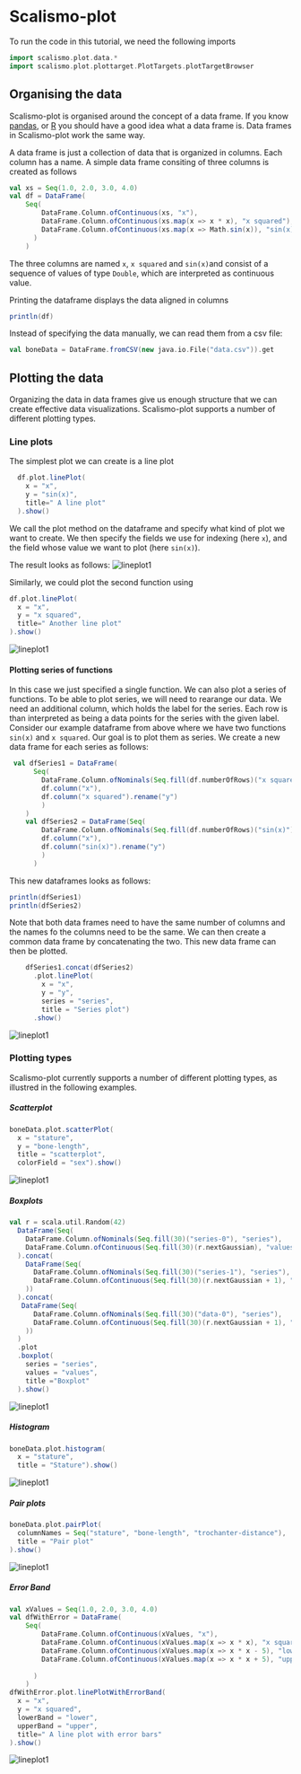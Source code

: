 # Scalismo-plot

To run the code in this tutorial, we need the following imports 
```scala mdoc:silent
import scalismo.plot.data.*
import scalismo.plot.plottarget.PlotTargets.plotTargetBrowser
```

## Organising the data

Scalismo-plot is organised around the concept of a data frame. If you know [pandas](pandas.pydata.org), 
or [R](r-project.org) you should have a good idea what a data frame is. Data frames in Scalismo-plot
work the same way. 

A data frame is just a collection of data that is organized in columns. Each column has a name. 
A simple data frame consiting of three columns is created as follows
```scala mdoc:silent
val xs = Seq(1.0, 2.0, 3.0, 4.0)
val df = DataFrame(
    Seq(
        DataFrame.Column.ofContinuous(xs, "x"),
        DataFrame.Column.ofContinuous(xs.map(x => x * x), "x squared"),
        DataFrame.Column.ofContinuous(xs.map(x => Math.sin(x)), "sin(x)"),
      )
    )
```
The three columns are named ```x```, ```x squared``` and ```sin(x)```and consist of a sequence of values of 
type ```Double```, which are interpreted as continuous value.  

Printing the dataframe displays the data aligned in columns
```scala mdoc
println(df)
```

Instead of specifying the data manually, we can read them from a csv file:
```scala mdoc:silent
val boneData = DataFrame.fromCSV(new java.io.File("data.csv")).get
```

## Plotting the data

Organizing the data in data frames give us enough structure that we can 
create effective data visualizations. Scalismo-plot supports a number of 
different plotting types.

### Line plots
The simplest plot we can create is 
a line plot
```scala mdoc:silent
  df.plot.linePlot(
    x = "x", 
    y = "sin(x)",  
    title=" A line plot"
  ).show()
``` 
We call the plot method on the dataframe and specify what kind of plot we want to create. 
We then specify the fields we use for indexing (here ```x```), and the field whose
value we want to plot (here ```sin(x)```). 

The result looks as follows:
![lineplot1](plots/lineplot1.svg)

Similarly, we could plot the second function using 
```scala mdoc:silent
df.plot.linePlot(
  x = "x", 
  y = "x squared",  
  title=" Another line plot"
).show()
```

![lineplot1](plots/lineplot2.svg)

#### Plotting series of functions

In this case we just specified a single function. We can also plot a series of functions. 
To be able to plot series, we will need to rearange our data. We need an 
additional column, which holds the label for the series. Each row is than interpreted
as being a data points for the series with the given label. 
Consider our example dataframe from above where we have two functions ```sin(x)``` and ```x squared```.
Our goal is to plot them as series. We create a new data frame for each series as follows:
```scala mdoc:silent
 val dfSeries1 = DataFrame(
      Seq(
        DataFrame.Column.ofNominals(Seq.fill(df.numberOfRows)("x squared"), "series"),
        df.column("x"),
        df.column("x squared").rename("y")
        )       
    )
    val dfSeries2 = DataFrame(Seq(
        DataFrame.Column.ofNominals(Seq.fill(df.numberOfRows)("sin(x)"), "series"),
        df.column("x"),
        df.column("sin(x)").rename("y")
        )       
      ) 
```
This new dataframes looks as follows:
```scala mdoc
println(dfSeries1)
println(dfSeries2)
```
 

Note that both data frames need to have the same number of columns and the names fo the 
columns need to be the same. We can then create a common data frame by concatenating the two. 
This new data frame can then be plotted. 
```scala mdoc:silent
    dfSeries1.concat(dfSeries2)
      .plot.linePlot(
        x = "x", 
        y = "y", 
        series = "series", 
        title = "Series plot")
      .show()
```

![lineplot1](plots/lineseries.svg)
    

### Plotting types

Scalismo-plot currently supports a number of different plotting types, as illustred
in the following examples. 

##### Scatterplot
```scala mdoc:silent
boneData.plot.scatterPlot(
  x = "stature", 
  y = "bone-length", 
  title = "scatterplot", 
  colorField = "sex").show()
```

![lineplot1](plots/scatterplot.svg)


##### Boxplots

```scala mdoc:silent
val r = scala.util.Random(42)
  DataFrame(Seq(
    DataFrame.Column.ofNominals(Seq.fill(30)("series-0"), "series"),
    DataFrame.Column.ofContinuous(Seq.fill(30)(r.nextGaussian), "values"))
  ).concat(
    DataFrame(Seq(
      DataFrame.Column.ofNominals(Seq.fill(30)("series-1"), "series"),
      DataFrame.Column.ofContinuous(Seq.fill(30)(r.nextGaussian + 1), "values")
    ))
  ).concat(
   DataFrame(Seq(
      DataFrame.Column.ofNominals(Seq.fill(30)("data-0"), "series"),
      DataFrame.Column.ofContinuous(Seq.fill(30)(r.nextGaussian + 1), "values")
    ))
  )
  .plot
  .boxplot(
    series = "series", 
    values = "values", 
    title ="Boxplot"
  ).show()
```

![lineplot1](plots/boxplot.svg)

##### Histogram

```scala mdoc:silent
boneData.plot.histogram(
  x = "stature", 
  title = "Stature").show()
```

![lineplot1](plots/histogram.svg)


##### Pair plots

```scala mdoc:silent
boneData.plot.pairPlot(
  columnNames = Seq("stature", "bone-length", "trochanter-distance"), 
  title = "Pair plot"
).show()
```

![lineplot1](plots/pairplot.svg)

##### Error Band

```scala mdoc:silent
val xValues = Seq(1.0, 2.0, 3.0, 4.0)
val dfWithError = DataFrame(
    Seq(
        DataFrame.Column.ofContinuous(xValues, "x"),
        DataFrame.Column.ofContinuous(xValues.map(x => x * x), "x squared"),
        DataFrame.Column.ofContinuous(xValues.map(x => x * x - 5), "lower"),
        DataFrame.Column.ofContinuous(xValues.map(x => x * x + 5), "upper"),
        
      )
    )
dfWithError.plot.linePlotWithErrorBand(
  x = "x", 
  y = "x squared",  
  lowerBand = "lower", 
  upperBand = "upper", 
  title=" A line plot with error bars"
).show()
```

![lineplot1](plots/errorband.svg)